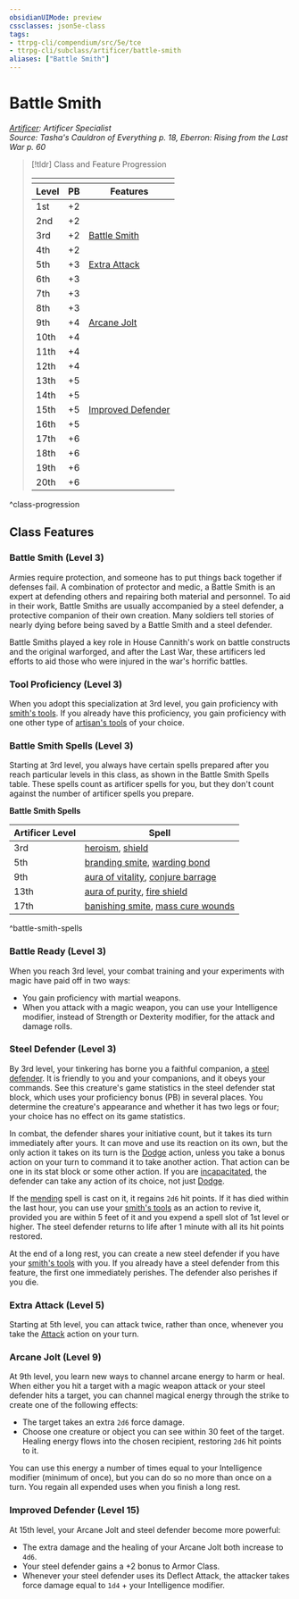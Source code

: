 ```yaml
---
obsidianUIMode: preview
cssclasses: json5e-class
tags:
- ttrpg-cli/compendium/src/5e/tce
- ttrpg-cli/subclass/artificer/battle-smith
aliases: ["Battle Smith"]
---
```

# Battle Smith
*[Artificer](./artificer-tce.md): Artificer Specialist*  
*Source: Tasha's Cauldron of Everything p. 18, Eberron: Rising from the Last War p. 60*  

> [!tldr] Class and Feature Progression
> 
> <table class="class-progression">
> <thead>
> <tr><th colspan='3'></th></tr>
> <tr class="class-progression"><th class"level">Level</th><th class"pb">PB</th><th class"feature">Features</th></tr>
> </thead><tbody>
> <tr class="class-progression"><td class"level">1st</td><td class"pb">+2</td><td class"feature"></td></tr>
> <tr class="class-progression"><td class"level">2nd</td><td class"pb">+2</td><td class"feature"></td></tr>
> <tr class="class-progression"><td class"level">3rd</td><td class"pb">+2</td><td class"feature"><a href='#Battle Smith (Level 3)' class='internal-link'>Battle Smith</a></td></tr>
> <tr class="class-progression"><td class"level">4th</td><td class"pb">+2</td><td class"feature"></td></tr>
> <tr class="class-progression"><td class"level">5th</td><td class"pb">+3</td><td class"feature"><a href='#Extra Attack (Level 5)' class='internal-link'>Extra Attack</a></td></tr>
> <tr class="class-progression"><td class"level">6th</td><td class"pb">+3</td><td class"feature"></td></tr>
> <tr class="class-progression"><td class"level">7th</td><td class"pb">+3</td><td class"feature"></td></tr>
> <tr class="class-progression"><td class"level">8th</td><td class"pb">+3</td><td class"feature"></td></tr>
> <tr class="class-progression"><td class"level">9th</td><td class"pb">+4</td><td class"feature"><a href='#Arcane Jolt (Level 9)' class='internal-link'>Arcane Jolt</a></td></tr>
> <tr class="class-progression"><td class"level">10th</td><td class"pb">+4</td><td class"feature"></td></tr>
> <tr class="class-progression"><td class"level">11th</td><td class"pb">+4</td><td class"feature"></td></tr>
> <tr class="class-progression"><td class"level">12th</td><td class"pb">+4</td><td class"feature"></td></tr>
> <tr class="class-progression"><td class"level">13th</td><td class"pb">+5</td><td class"feature"></td></tr>
> <tr class="class-progression"><td class"level">14th</td><td class"pb">+5</td><td class"feature"></td></tr>
> <tr class="class-progression"><td class"level">15th</td><td class"pb">+5</td><td class"feature"><a href='#Improved Defender (Level 15)' class='internal-link'>Improved Defender</a></td></tr>
> <tr class="class-progression"><td class"level">16th</td><td class"pb">+5</td><td class"feature"></td></tr>
> <tr class="class-progression"><td class"level">17th</td><td class"pb">+6</td><td class"feature"></td></tr>
> <tr class="class-progression"><td class"level">18th</td><td class"pb">+6</td><td class"feature"></td></tr>
> <tr class="class-progression"><td class"level">19th</td><td class"pb">+6</td><td class"feature"></td></tr>
> <tr class="class-progression"><td class"level">20th</td><td class"pb">+6</td><td class"feature"></td></tr>
> </tbody></table>

^class-progression


## Class Features

### Battle Smith (Level 3)

Armies require protection, and someone has to put things back together if defenses fail. A combination of protector and medic, a Battle Smith is an expert at defending others and repairing both material and personnel. To aid in their work, Battle Smiths are usually accompanied by a steel defender, a protective companion of their own creation. Many soldiers tell stories of nearly dying before being saved by a Battle Smith and a steel defender.

Battle Smiths played a key role in House Cannith's work on battle constructs and the original warforged, and after the Last War, these artificers led efforts to aid those who were injured in the war's horrific battles.

### Tool Proficiency (Level 3)

When you adopt this specialization at 3rd level, you gain proficiency with [smith's tools](Misc%20Files/CLI/compendium/items/smiths-tools-xphb.md). If you already have this proficiency, you gain proficiency with one other type of [artisan's tools](Misc%20Files/CLI/compendium/items/artisans-tools-xphb.md) of your choice.

### Battle Smith Spells (Level 3)

Starting at 3rd level, you always have certain spells prepared after you reach particular levels in this class, as shown in the Battle Smith Spells table. These spells count as artificer spells for you, but they don't count against the number of artificer spells you prepare.

**Battle Smith Spells**

| Artificer Level | Spell |
|-----------------|-------|
| 3rd | [heroism](Misc%20Files/CLI/compendium/spells/heroism-xphb.md), [shield](Misc%20Files/CLI/compendium/spells/shield-xphb.md) |
| 5th | [branding smite](Misc%20Files/CLI/compendium/spells/shining-smite-xphb.md), [warding bond](Misc%20Files/CLI/compendium/spells/warding-bond-xphb.md) |
| 9th | [aura of vitality](Misc%20Files/CLI/compendium/spells/aura-of-vitality-xphb.md), [conjure barrage](Misc%20Files/CLI/compendium/spells/conjure-barrage-xphb.md) |
| 13th | [aura of purity](Misc%20Files/CLI/compendium/spells/aura-of-purity-xphb.md), [fire shield](Misc%20Files/CLI/compendium/spells/fire-shield-xphb.md) |
| 17th | [banishing smite](Misc%20Files/CLI/compendium/spells/banishing-smite-xphb.md), [mass cure wounds](Misc%20Files/CLI/compendium/spells/mass-cure-wounds-xphb.md) |
^battle-smith-spells

### Battle Ready (Level 3)

When you reach 3rd level, your combat training and your experiments with magic have paid off in two ways:

- You gain proficiency with martial weapons.  
- When you attack with a magic weapon, you can use your Intelligence modifier, instead of Strength or Dexterity modifier, for the attack and damage rolls.  

### Steel Defender (Level 3)

By 3rd level, your tinkering has borne you a faithful companion, a [steel defender](Misc%20Files/CLI/compendium/bestiary/construct/steel-defender-tce.md). It is friendly to you and your companions, and it obeys your commands. See this creature's game statistics in the steel defender stat block, which uses your proficiency bonus (PB) in several places. You determine the creature's appearance and whether it has two legs or four; your choice has no effect on its game statistics.

In combat, the defender shares your initiative count, but it takes its turn immediately after yours. It can move and use its reaction on its own, but the only action it takes on its turn is the [Dodge](Misc%20Files/CLI/rules/actions.md#Dodge) action, unless you take a bonus action on your turn to command it to take another action. That action can be one in its stat block or some other action. If you are [incapacitated](Misc%20Files/CLI/rules/conditions.md#Incapacitated), the defender can take any action of its choice, not just [Dodge](Misc%20Files/CLI/rules/actions.md#Dodge).

If the [mending](Misc%20Files/CLI/compendium/spells/mending-xphb.md) spell is cast on it, it regains `2d6` hit points. If it has died within the last hour, you can use your [smith's tools](Misc%20Files/CLI/compendium/items/smiths-tools-xphb.md) as an action to revive it, provided you are within 5 feet of it and you expend a spell slot of 1st level or higher. The steel defender returns to life after 1 minute with all its hit points restored.

At the end of a long rest, you can create a new steel defender if you have your [smith's tools](Misc%20Files/CLI/compendium/items/smiths-tools-xphb.md) with you. If you already have a steel defender from this feature, the first one immediately perishes. The defender also perishes if you die.

### Extra Attack (Level 5)

Starting at 5th level, you can attack twice, rather than once, whenever you take the [Attack](Misc%20Files/CLI/rules/actions.md#Attack) action on your turn.

### Arcane Jolt (Level 9)

At 9th level, you learn new ways to channel arcane energy to harm or heal. When either you hit a target with a magic weapon attack or your steel defender hits a target, you can channel magical energy through the strike to create one of the following effects:

- The target takes an extra `2d6` force damage.  
- Choose one creature or object you can see within 30 feet of the target. Healing energy flows into the chosen recipient, restoring `2d6` hit points to it.  

You can use this energy a number of times equal to your Intelligence modifier (minimum of once), but you can do so no more than once on a turn. You regain all expended uses when you finish a long rest.

### Improved Defender (Level 15)

At 15th level, your Arcane Jolt and steel defender become more powerful:

- The extra damage and the healing of your Arcane Jolt both increase to `4d6`.  
- Your steel defender gains a +2 bonus to Armor Class.  
- Whenever your steel defender uses its Deflect Attack, the attacker takes force damage equal to `1d4` + your Intelligence modifier.